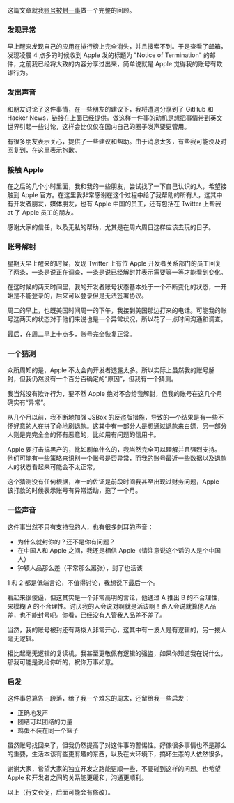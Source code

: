 这篇文章就我[账号被封一事](https://github.com/cyanzhong/apple-terminated-my-dev-account/blob/master/README.md)做一个完整的回顾。

### 发现异常

早上醒来发现自己的应用在排行榜上完全消失，并且搜索不到。于是查看了邮箱，发现凌晨 4 点多的时候收到 Apple 发的标题为 "Notice of Termination" 的邮件，之前我已经将大致的内容分享过出来，简单说就是 Apple 觉得我的账号有欺诈行为。

### 发出声音

和朋友讨论了这件事情，在一些朋友的建议下，我将遭遇分享到了 GitHub 和 Hacker News，链接在上面已经提供。做这样一件事的动机是想把事情带到英文世界引起一些讨论，这样会比仅仅在国内自己的圈子发声要更管用。

有很多朋友表示关心，提供了一些建议和帮助。由于消息太多，有些我可能没及时回复到，在这里表示抱歉。

### 接触 Apple

在之后的几个小时里面，我和我的一些朋友，尝试找了一下自己认识的人，希望接触到 Apple 官方。在这里我非常感谢在这个过程中给了我帮助的所有人，这其中有开发者朋友，媒体朋友，也有 Apple 中国的员工，还有包括在 Twitter 上帮我 at 了 Apple 员工的朋友。

感谢大家的信任，以及无私的帮助，尤其是在周六周日这样应该去玩的日子。

### 账号解封

星期天早上醒来的时候，发现 Twitter 上有位 Apple 开发者关系部门的员工回复了两条，一条是说正在调查，一条是说已经解封并表示需要等一等才能看到变化。

在这时候的两天时间里，我的开发者账号状态基本处于一个不断变化的状态，一开始是不能登录的，后来可以登录但是无法签署协议。

周二的早上，也既美国时间周一的下午，我接到美国那边打来的电话。可能我的账号这两天的状态对于他们来说也是一个异常状况，所以花了一点时间沟通和调查。

最后，在周二早上十点多，账号完全恢复正常。

### 一个猜测

众所周知的是，Apple 不太会向开发者透露太多。所以实际上虽然我的账号解封，但我仍然没有一个百分百确定的“原因”，但我有一个猜测。

我当然没有欺诈行为，要不然 Apple 绝对不会给我解封，但我的账号在这几个月确实有“异常”。

从几个月以前，我不断地加强 JSBox 的反盗版措施，导致的一个结果是有一些不怀好意的人在拼了命地刷退款。这其中有一部分人是想通过退款来白嫖，另一部分人则是完完全全的怀有恶意的，比如用有问题的信用卡。

Apple 要打击搞黑产的，比如刷单什么的，我当然完全可以理解并且强烈支持。他们可能有一些策略来识别一个账号是否异常，而我的账号最近一些数据以及退款人的状态看起来可能会不太正常。

这个猜测没有任何根据，唯一的佐证是前段时间我甚至出现过财务问题，Apple 该打款的时候表示账号有异常活动，拖了一个月。

### 一些声音

这件事当然不只有支持我的人，也有很多刺耳的声音：

- 为什么就封你的？还不是你有问题？
- 在中国人和 Apple 之间，我还是相信 Apple（请注意说这个话的人是个中国人）
- 钟颖人品那么差（平常那么嚣张），封了也活该

1 和 2 都是低端言论，不值得讨论，我想说下最后一个。

看起来很傻逼，但这其实是一个非常高明的言论，他通过 A 推出 B 的不合理性，来模糊 A 的不合理性。讨厌我的人会说对啊就是活该啊！路人会说就算他人品差，也不能封号吧。你看，已经没有人管我人品差不差了。

当然，我的账号被封还有两拨人非常开心，这其中有一波人是有逻辑的，另一拨人毫无逻辑。

相比起毫无逻辑的复读机，我甚至更敬佩有逻辑的强盗，如果你知道我在说什么，那我可能是说给你听的，祝你万事如意。

### 启发

这件事总算告一段落，给了我一个难忘的周末，还留给我一些启发：

- 正确地发声
- 团结可以团结的力量
- 鸡蛋不装在同一个篮子

虽然账号找回来了，但我仍然提高了对这件事的警惕性。好像很多事情也不是那么的重要，生活本该有些更有趣的东西，以及在大环境下，搞坏生态的人依然很多。

谢谢大家，希望大家的独立开发之路能更顺一些，不要碰到这样的问题。也希望 Apple 和开发者之间的关系能更缓和，沟通更顺利。

以上（行文仓促，后面可能会有修改）。
